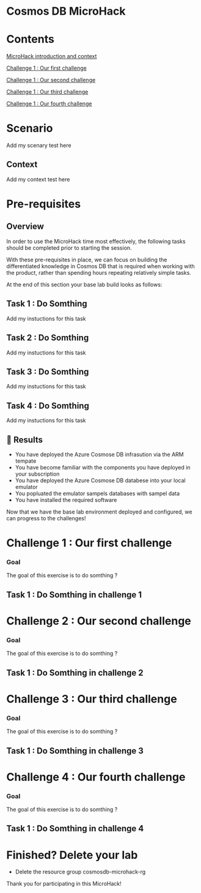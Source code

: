 # **Cosmos DB MicroHack**

# Contents

[MicroHack introduction and context](#Scenario)

[Challenge 1 : Our first challenge](#Challenge-1--Our-first-challenge)

[Challenge 1 : Our second challenge](#Challenge-2--Our-second-challenge)

[Challenge 1 : Our third challenge](#Challenge-3--Our-third-challenge)

[Challenge 1 : Our fourth challenge](#Challenge-4--Our-fourth-challenge)

# Scenario

Add my scenary test here 

## Context

Add my context test here

# Pre-requisites

## Overview

In order to use the MicroHack time most effectively, the following tasks should be completed prior to starting the session.

With these pre-requisites in place, we can focus on building the differentiated knowledge in Cosmos DB that is required when working with the product, rather than spending hours repeating relatively simple tasks. 

At the end of this section your base lab build looks as follows:

## Task 1 : Do Somthing

Add my instuctions for this task 

## Task 2 : Do Somthing

Add my instuctions for this task 

## Task 3 : Do Somthing

Add my instuctions for this task 

## Task 4 : Do Somthing

Add my instuctions for this task 

## :checkered_flag: Results

- You have deployed the Azure Cosmose DB infrasution via the ARM tempate
- You have become familiar with the components you have deployed in your subscription
- You have deployed the Azure Cosmose DB databese into your local emulator
- You popluated the emulator sampels databases with sampel data 
- You have installed the required software

Now that we have the base lab environment deployed and configured, we can progress to the challenges!

# Challenge 1 : Our first challenge

### Goal 

The goal of this exercise is to do somthing ? 

## Task 1 : Do Somthing in challenge 1


# Challenge 2 : Our second challenge

### Goal 

The goal of this exercise is to do somthing ? 

## Task 1 : Do Somthing in challenge 2


# Challenge 3 : Our third challenge

### Goal 

The goal of this exercise is to do somthing ? 

## Task 1 : Do Somthing in challenge 3


# Challenge 4 : Our fourth challenge

### Goal 

The goal of this exercise is to do somthing ? 

## Task 1 : Do Somthing in challenge 4


# Finished? Delete your lab

- Delete the resource group cosmosdb-microhack-rg

Thank you for participating in this MicroHack!
